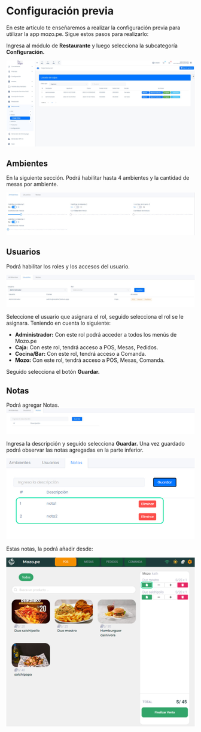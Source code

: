 # Configuración previa

En este artículo te enseñaremos a realizar la configuración previa para utilizar la app mozo.pe. Sigue estos pasos para realizarlo:

Ingresa al módulo de **Restaurante** y luego selecciona la subcategoría **Configuración.**

![Alt text](img/mesas_01.jpg)

## Ambientes

En la siguiente sección. Podrá habilitar hasta 4 ambientes y la cantidad de mesas por ambiente.

![Alt text](img/mesas_02.jpg)

## Usuarios

Podrá habilitar los roles y los accesos del usuario.

![Alt text](img/mesas_03.jpg)

Seleccione el usuario que asignara el rol, seguido selecciona el rol se le asignara. Teniendo en cuenta lo siguiente:

* **Administrador:** Con este rol podrá acceder a todos los menús de Mozo.pe
* **Caja:** Con este rol, tendrá acceso a POS, Mesas, Pedidos.
* **Cocina/Bar:** Con este rol, tendrá acceso a Comanda.
* **Mozo:** Con este rol, tendrá acceso a POS, Mesas, Comanda.
  
Seguido selecciona el botón **Guardar.**

## Notas

Podrá agregar Notas.
![Alt text](img/mesas_04.jpg)

Ingresa la descripción y seguido selecciona **Guardar.** Una vez guardado podrá observar las notas agregadas en la parte inferior.

![Alt text](img/mesas_05.jpg)

Estas notas, la podrá añadir desde:

![Alt text](img/mesas_06.jpg)
